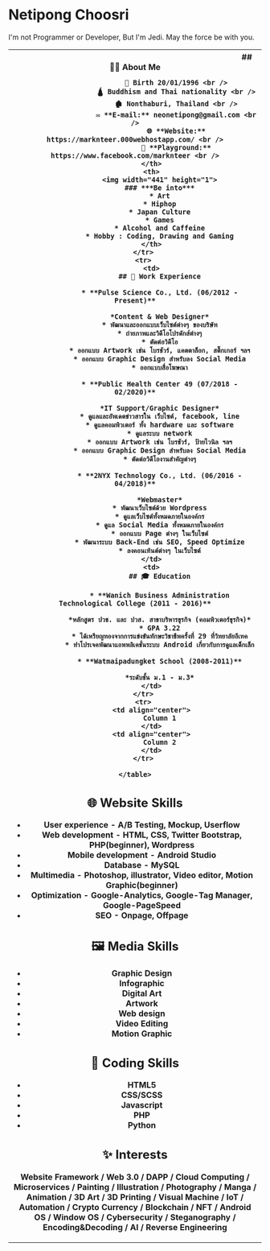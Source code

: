 # Netipong Choosri
I'm not Programmer or Developer, But I'm Jedi. May the force be with you.

<table>
        <tr>
            <th>
                <img width="441" height="1">
                ## 🙋‍♂️ About Me

                        👶 Birth 20/01/1996 <br />
                        🛕 Buddhism and Thai nationality <br />
                        🏚️ Nonthaburi, Thailand <br />
                        ✉️ **E-mail:** neonetipong@gmail.com <br />
                        🌐 **Website:** https://marknteer.000webhostapp.com/ <br />
                        🎌 **Playground:** https://www.facebook.com/marknteer <br />
            </th>
            <th>
                <img width="441" height="1">
                ### ***Be into***
                * Art
                * Hiphop
                * Japan Culture
                * Games
                * Alcohol and Caffeine
                * Hobby : Coding, Drawing and Gaming
            </th>
        </tr>
        <tr>
            <td>
                ## 💼 Work Experience

                * **Pulse Science Co., Ltd. (06/2012 - Present)**

                *Content & Web Designer*
                * พัฒนาและออกแบบเว็บไซต์ต่างๆ ของบริษัท
                * ถ่ายภาพและวิดีโอโปรดักส์ต่างๆ
                * ตัดต่อวิดีโอ
                * ออกแบบ Artwork เช่น โบรชัวร์, แคตตาล็อก, สติ๊กเกอร์ ฯลฯ
                * ออกแบบ Graphic Design สำหรับลง Social Media
                * ออกแบบสื่อโฆษณา

                * **Public Health Center 49 (07/2018 - 02/2020)**

                *IT Support/Graphic Designer*
                * ดูแลและอัพเดตข่าวสารใน เว็บไซต์, facebook, line
                * ดูแลคอมพิวเตอร์ ทั้ง hardware และ software
                * ดูแลระบบ network
                * ออกแบบ Artwork เช่น โบรชัวร์, ป้ายไวนิล ฯลฯ
                * ออกแบบ Graphic Design สำหรับลง Social Media
                * ตัดต่อวิดีโองานสำคัญต่างๆ

                * **2NYX Technology Co., Ltd. (06/2016 - 04/2018)**

                *Webmaster*
                * พัฒนาเว็บไซต์ด้วย Wordpress
                * ดูแลเว็บไซต์ทั้งหมดภายในองค์กร
                * ดูแล Social Media ทั้งหมดภายในองค์กร
                * ออกแบบ Page ต่างๆ ในเว็บไซต์
                * พัฒนาระบบ Back-End เช่น SEO, Speed Optimize
                * ลงคอนเท้นต์ต่างๆ ในเว็บไซต์
            </td>
            <td>
                ## 🎓 Education

                * **Wanich Business Administration Technological College (2011 - 2016)**

                *หลักสูตร ปวช. และ ปวส. สาขาบริหารธุรกิจ (คอมพิวเตอร์ธุรกิจ)*
                * GPA 3.22
                * ได้เหรียญทองจากการแข่งขันทักษะวิชาชีพครั้งที่ 29 ที่วิทยาลัยอีเทค
                * ทำโปรเจคพัฒนาแอพพลิเคชั่นระบบ Android เกี่ยวกับการดูแลเด็กเล็ก

                * **Watmaipadungket School (2008-2011)**

                *ระดับชั้น ม.1 - ม.3*
            </td>
        </tr>
        <tr>
            <td align="center">
                Column 1
            </td>
            <td align="center">
                Column 2
            </td>
        </tr>

    </table>

## 🌐 Website Skills

* **User experience** - A/B Testing, Mockup, Userflow
* **Web development** - HTML, CSS, Twitter Bootstrap, PHP(beginner), Wordpress
* **Mobile development** - Android Studio
* **Database** - MySQL
* **Multimedia** - Photoshop, illustrator, Video editor, Motion Graphic(beginner)
* **Optimization** - Google-Analytics, Google-Tag Manager, Google-PageSpeed
* **SEO** - Onpage, Offpage

## 🖼️ Media Skills

* **Graphic Design**
* **Infographic**
* **Digital Art**
* **Artwork**
* **Web design**
* **Video Editing**
* **Motion Graphic**

## 📃 Coding Skills

* **HTML5**
* **CSS/SCSS**
* **Javascript**
* **PHP**
* **Python**

## ✨ Interests

Website Framework / Web 3.0 / DAPP / Cloud Computing / Microservices / Painting / Illustration / Photography / Manga / Animation / 3D Art / 3D Printing / Visual Machine / IoT /  Automation / Crypto Currency / Blockchain / NFT / Android OS / Window OS / Cybersecurity / Steganography / Encoding&Decoding / AI / Reverse Engineering
